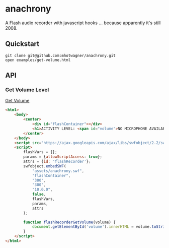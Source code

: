 # anachrony

A Flash audio recorder with javascript hooks ... because apparently it's still 2008.

## Quickstart

```
git clone git@github.com:mhotwagner/anachrony.git
open examples/get-volume.html
```

## API

### Get Volume Level

[Get Volume](https://mhotwagner.github.io/anachrony/examples/get-volume.html)

```html
<html>
    <body>
        <center>
            <div id="flashContainer"></div>
            <h1>ACTIVITY LEVEL: <span id="volume">NO MICROPHONE AVAILABLE</span></h1>
        </center>
    </body>
    <script src="https://ajax.googleapis.com/ajax/libs/swfobject/2.2/swfobject.js"></script>
    <script>
        flashVars = {};
        params = {allowScriptAccess: true};
        attrs = {id: 'flashRecorder'};
        swfobject.embedSWF(
            "assets/anachrony.swf",
            "flashContainer",
            "300",
            "300",
            "10.0.0",
            false,
            flashVars,
            params,
            attrs
        );

        function flashRecorderGetVolume(volume) {
            document.getElementById('volume').innerHTML = volume.toString() + '%';
        }
    </script>
</html>
```
